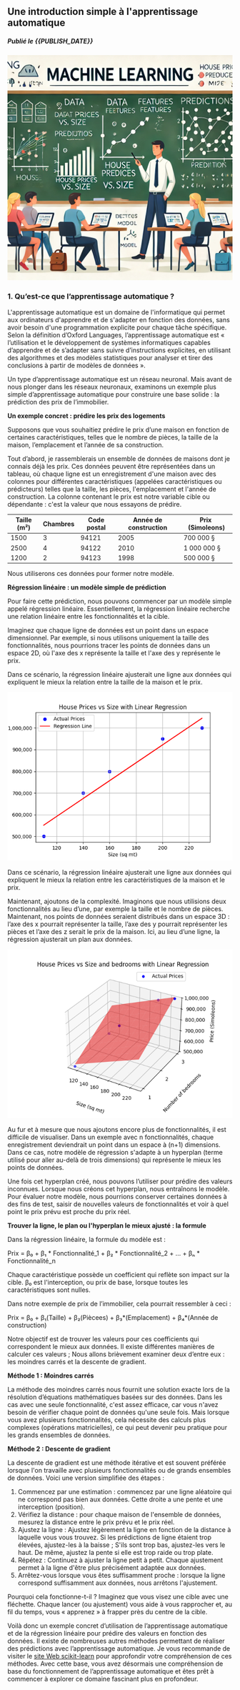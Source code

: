 ## Une introduction simple à l'apprentissage automatique

##### Publié le {{PUBLISH_DATE}}

<!-- TITLE_IMAGE -->

![Image créée par ChatGPT, OpenAI. 12 novembre 2024 ](../../images/a_simple_introduction_to_machine_learning_title_img.webp)


### 1. Qu’est-ce que l’apprentissage automatique ?

L'apprentissage automatique est un domaine de l'informatique qui permet aux ordinateurs d'apprendre et de s'adapter en fonction des données, sans avoir besoin d'une programmation explicite pour chaque tâche spécifique. Selon la définition d’Oxford Languages, l’apprentissage automatique est « l’utilisation et le développement de systèmes informatiques capables d’apprendre et de s’adapter sans suivre d’instructions explicites, en utilisant des algorithmes et des modèles statistiques pour analyser et tirer des conclusions à partir de modèles de données ».

Un type d’apprentissage automatique est un réseau neuronal. Mais avant de nous plonger dans les réseaux neuronaux, examinons un exemple plus simple d’apprentissage automatique pour construire une base solide : la prédiction des prix de l’immobilier.

**Un exemple concret : prédire les prix des logements**

Supposons que vous souhaitiez prédire le prix d’une maison en fonction de certaines caractéristiques, telles que le nombre de pièces, la taille de la maison, l’emplacement et l’année de sa construction.

Tout d’abord, je rassemblerais un ensemble de données de maisons dont je connais déjà les prix. Ces données peuvent être représentées dans un tableau, où chaque ligne est un enregistrement d'une maison avec des colonnes pour différentes caractéristiques (appelées caractéristiques ou prédicteurs) telles que la taille, les pièces, l'emplacement et l'année de construction. La colonne contenant le prix est notre variable cible ou dépendante : c'est la valeur que nous essayons de prédire.

|Taille (m²)| Chambres | Code postal | Année de construction | Prix ​​(Simoleons) |
|------------|------------|------------------|----------------|-------------------|
|1500 | 3 | 94121 | 2005 | 700 000 § |
|2500 | 4 | 94122 | 2010 | 1 000 000 § |
|1200 | 2 | 94123 | 1998 | 500 000 § |

Nous utiliserons ces données pour former notre modèle.

**Régression linéaire : un modèle simple de prédiction**

Pour faire cette prédiction, nous pouvons commencer par un modèle simple appelé régression linéaire. Essentiellement, la régression linéaire recherche une relation linéaire entre les fonctionnalités et la cible.

Imaginez que chaque ligne de données est un point dans un espace dimensionnel. Par exemple, si nous utilisons uniquement la taille des fonctionnalités, nous pourrions tracer les points de données dans un espace 2D, où l'axe des x représente la taille et l'axe des y représente le prix.

Dans ce scénario, la régression linéaire ajusterait une ligne aux données qui expliquent le mieux la relation entre la taille de la maison et le prix.

![Prix fictifs des maisons par rapport à leur taille](../../images/a_simple_introduction_to_machine_learning_2d_linear_reg_example.png)

Dans ce scénario, la régression linéaire ajusterait une ligne aux données qui expliquent le mieux la relation entre les caractéristiques de la maison et le prix.

Maintenant, ajoutons de la complexité. Imaginons que nous utilisions deux fonctionnalités au lieu d’une, par exemple la taille et le nombre de pièces. Maintenant, nos points de données seraient distribués dans un espace 3D : l’axe des x pourrait représenter la taille, l’axe des y pourrait représenter les pièces et l’axe des z serait le prix de la maison. Ici, au lieu d’une ligne, la régression ajusterait un plan aux données.

![Prix fictifs des maisons par rapport à la taille de la maison et au nombre de pièces](../../images/a_simple_introduction_to_machine_learning_3d_linear_reg_example.png)

Au fur et à mesure que nous ajoutons encore plus de fonctionnalités, il est difficile de visualiser. Dans un exemple avec n fonctionnalités, chaque enregistrement deviendrait un point dans un espace à (n+1) dimensions. Dans ce cas, notre modèle de régression s'adapte à un hyperplan (terme utilisé pour aller au-delà de trois dimensions) qui représente le mieux les points de données.

Une fois cet hyperplan créé, nous pouvons l’utiliser pour prédire des valeurs inconnues. Lorsque nous créons cet hyperplan, nous entraînons le modèle. Pour évaluer notre modèle, nous pourrions conserver certaines données à des fins de test, saisir de nouvelles valeurs de fonctionnalités et voir à quel point le prix prévu est proche du prix réel.

**Trouver la ligne, le plan ou l'hyperplan le mieux ajusté : la formule**

Dans la régression linéaire, la formule du modèle est :

Prix ​​= β₀ + β₁ * Fonctionnalité_1 + β₂ * Fonctionnalité_2 + ... + βₙ * Fonctionnalité_n

Chaque caractéristique possède un coefficient qui reflète son impact sur la cible. β₀ est l'interception, ou prix de base, lorsque toutes les caractéristiques sont nulles.

Dans notre exemple de prix de l’immobilier, cela pourrait ressembler à ceci :

Prix ​​= β₀ + β₁(Taille) + β₂(Piècees) + β₃*(Emplacement) + β₄*(Année de construction)

Notre objectif est de trouver les valeurs pour ces coefficients qui correspondent le mieux aux données. Il existe différentes manières de calculer ces valeurs ; Nous allons brièvement examiner deux d’entre eux : les moindres carrés et la descente de gradient.

**Méthode 1 : Moindres carrés**

La méthode des moindres carrés nous fournit une solution exacte lors de la résolution d’équations mathématiques basées sur des données. Dans les cas avec une seule fonctionnalité, c'est assez efficace, car vous n'avez besoin de vérifier chaque point de données qu'une seule fois. Mais lorsque vous avez plusieurs fonctionnalités, cela nécessite des calculs plus complexes (opérations matricielles), ce qui peut devenir peu pratique pour les grands ensembles de données.

**Méthode 2 : Descente de gradient**

La descente de gradient est une méthode itérative et est souvent préférée lorsque l'on travaille avec plusieurs fonctionnalités ou de grands ensembles de données. Voici une version simplifiée des étapes :

1. Commencez par une estimation : commencez par une ligne aléatoire qui ne correspond pas bien aux données. Cette droite a une pente et une interception (position).
2. Vérifiez la distance : pour chaque maison de l'ensemble de données, mesurez la distance entre le prix prévu et le prix réel.
3. Ajustez la ligne : Ajustez légèrement la ligne en fonction de la distance à laquelle vous vous trouvez. Si les prédictions de ligne étaient trop élevées, ajustez-les à la baisse ; S'ils sont trop bas, ajustez-les vers le haut. De même, ajustez la pente si elle est trop raide ou trop plate.
4. Répétez : Continuez à ajuster la ligne petit à petit. Chaque ajustement permet à la ligne d'être plus précisément adaptée aux données.
5. Arrêtez-vous lorsque vous êtes suffisamment proche : lorsque la ligne correspond suffisamment aux données, nous arrêtons l'ajustement.

Pourquoi cela fonctionne-t-il ? Imaginez que vous visez une cible avec une fléchette. Chaque lancer (ou ajustement) vous aide à vous rapprocher et, au fil du temps, vous « apprenez » à frapper près du centre de la cible.

Voilà donc un exemple concret d’utilisation de l’apprentissage automatique et de la régression linéaire pour prédire des valeurs en fonction des données. Il existe de nombreuses autres méthodes permettant de réaliser des prédictions avec l’apprentissage automatique. Je vous recommande de visiter le [site Web scikit-learn](https://scikit-learn.org/stable/) pour approfondir votre compréhension de ces méthodes. Avec cette base, vous avez désormais une compréhension de base du fonctionnement de l’apprentissage automatique et êtes prêt à commencer à explorer ce domaine fascinant plus en profondeur.